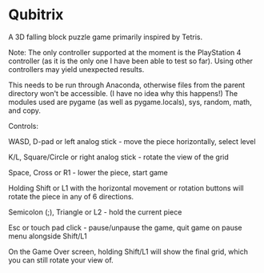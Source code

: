 # Qubitrix
A 3D falling block puzzle game primarily inspired by Tetris.

Note: The only controller supported at the moment is the PlayStation 4 controller (as it is the only one I have been able to test so far). Using other controllers may yield unexpected results.

This needs to be run through Anaconda, otherwise files from the parent directory won't be accessible. (I have no idea why this happens!) The modules used are pygame (as well as pygame.locals), sys, random, math, and copy.

Controls:

WASD, D-pad or left analog stick - move the piece horizontally, select level

K/L, Square/Circle or right analog stick - rotate the view of the grid

Space, Cross or R1 - lower the piece, start game

Holding Shift or L1 with the horizontal movement or rotation buttons will rotate the piece in any of 6 directions.

Semicolon (;), Triangle or L2 - hold the current piece

Esc or touch pad click - pause/unpause the game, quit game on pause menu alongside Shift/L1

On the Game Over screen, holding Shift/L1 will show the final grid, which you can still rotate your view of.

